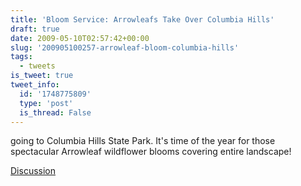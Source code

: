 ```yaml
---
title: 'Bloom Service: Arrowleafs Take Over Columbia Hills'
draft: true
date: 2009-05-10T02:57:42+00:00
slug: '200905100257-arrowleaf-bloom-columbia-hills'
tags:
  - tweets
is_tweet: true
tweet_info:
  id: '1748775809'
  type: 'post'
  is_thread: False
---
```




going to Columbia Hills State Park. It's time of the year for those spectacular Arrowleaf wildflower blooms covering entire landscape!

[Discussion](https://x.com/sytelus/status/1748775809)
